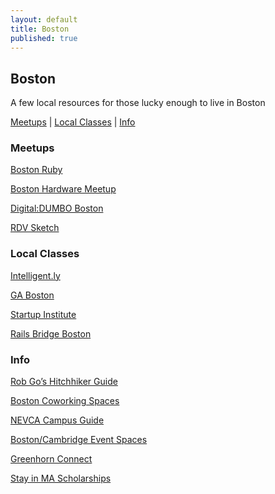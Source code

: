 ```yaml
---
layout: default
title: Boston
published: true
---
```


## Boston

A few local resources for those lucky enough to live in Boston

[Meetups](/boston#meetups) | [Local Classes](/boston#local) | [Info](/boston#info)

### Meetups

[Boston Ruby](http://bostonrb.org/)

[Boston Hardware Meetup](http://www.meetup.com/Boston-Hardware-Startup-Meetup/)

[Digital:DUMBO Boston](http://boston.digitaldumbo.com/)

[RDV Sketch](http://rdvsketchteam.eventbrite.com/)

<h3 id="local">Local Classes</h3>

[Intelligent.ly](http://www.intelligent.ly/learn)

[GA Boston](https://generalassemb.ly/boston)

[Startup Institute](http://startupinstitute.com/boston)

[Rails Bridge Boston](http://www.railsbridgeboston.org/)

### Info
 
[Rob Go’s Hitchhiker Guide](http://robgo.org/2013/09/09/the-hitchhikers-guide-to-the-boston-tech-community-fall-2013-edition/)
 
[Boston Coworking Spaces](http://bostonstartupsguide.com/guide/2013-boston-coworking-spaces-roundup/)
 
[NEVCA Campus Guide](http://www.newenglandvc.org/tools/get-your-copy-campus-recruitment-guide-20)
 
[Boston/Cambridge Event Spaces](https://hackpad.com/Where-to-start-if-you-want-to-do-a-talk-in-BostonCambridge-xV5qqK0tj0s)
 
[Greenhorn Connect](http://greenhornconnect.com/)
 
[Stay in MA Scholarships](http://www.stayinma.com/home)